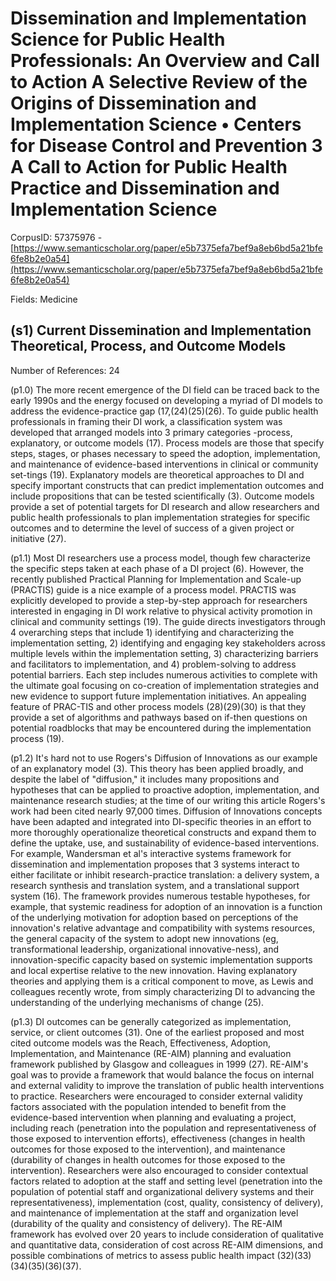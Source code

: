 # Dissemination and Implementation Science for Public Health Professionals: An Overview and Call to Action A Selective Review of the Origins of Dissemination and Implementation Science • Centers for Disease Control and Prevention 3 A Call to Action for Public Health Practice and Dissemination and Implementation Science

CorpusID: 57375976 - [https://www.semanticscholar.org/paper/e5b7375efa7bef9a8eb6bd5a21bfe6fe8b2e0a54](https://www.semanticscholar.org/paper/e5b7375efa7bef9a8eb6bd5a21bfe6fe8b2e0a54)

Fields: Medicine

## (s1) Current Dissemination and Implementation Theoretical, Process, and Outcome Models
Number of References: 24

(p1.0) The more recent emergence of the DI field can be traced back to the early 1990s and the energy focused on developing a myriad of DI models to address the evidence-practice gap (17,(24)(25)(26). To guide public health professionals in framing their DI work, a classification system was developed that arranged models into 3 primary categories -process, explanatory, or outcome models (17). Process models are those that specify steps, stages, or phases necessary to speed the adoption, implementation, and maintenance of evidence-based interventions in clinical or community set-tings (19). Explanatory models are theoretical approaches to DI and specify important constructs that can predict implementation outcomes and include propositions that can be tested scientifically (3). Outcome models provide a set of potential targets for DI research and allow researchers and public health professionals to plan implementation strategies for specific outcomes and to determine the level of success of a given project or initiative (27).

(p1.1) Most DI researchers use a process model, though few characterize the specific steps taken at each phase of a DI project (6). However, the recently published Practical Planning for Implementation and Scale-up (PRACTIS) guide is a nice example of a process model. PRACTIS was explicitly developed to provide a step-by-step approach for researchers interested in engaging in DI work relative to physical activity promotion in clinical and community settings (19). The guide directs investigators through 4 overarching steps that include 1) identifying and characterizing the implementation setting, 2) identifying and engaging key stakeholders across multiple levels within the implementation setting, 3) characterizing barriers and facilitators to implementation, and 4) problem-solving to address potential barriers. Each step includes numerous activities to complete with the ultimate goal focusing on co-creation of implementation strategies and new evidence to support future implementation initiatives. An appealing feature of PRAC-TIS and other process models (28)(29)(30) is that they provide a set of algorithms and pathways based on if-then questions on potential roadblocks that may be encountered during the implementation process (19).

(p1.2) It's hard not to use Rogers's Diffusion of Innovations as our example of an explanatory model (3). This theory has been applied broadly, and despite the label of "diffusion," it includes many propositions and hypotheses that can be applied to proactive adoption, implementation, and maintenance research studies; at the time of our writing this article Rogers's work had been cited nearly 97,000 times. Diffusion of Innovations concepts have been adapted and integrated into DI-specific theories in an effort to more thoroughly operationalize theoretical constructs and expand them to define the uptake, use, and sustainability of evidence-based interventions. For example, Wandersman et al's interactive systems framework for dissemination and implementation proposes that 3 systems interact to either facilitate or inhibit research-practice translation: a delivery system, a research synthesis and translation system, and a translational support system (16). The framework provides numerous testable hypotheses, for example, that systemic readiness for adoption of an innovation is a function of the underlying motivation for adoption based on perceptions of the innovation's relative advantage and compatibility with systems resources, the general capacity of the system to adopt new innovations (eg, transformational leadership, organizational innovative-ness), and innovation-specific capacity based on systemic implementation supports and local expertise relative to the new innovation. Having explanatory theories and applying them is a critical component to move, as Lewis and colleagues recently wrote, from simply characterizing DI to advancing the understanding of the underlying mechanisms of change (25).

(p1.3) DI outcomes can be generally categorized as implementation, service, or client outcomes (31). One of the earliest proposed and most cited outcome models was the Reach, Effectiveness, Adoption, Implementation, and Maintenance (RE-AIM) planning and evaluation framework published by Glasgow and colleagues in 1999 (27). RE-AIM's goal was to provide a framework that would balance the focus on internal and external validity to improve the translation of public health interventions to practice. Researchers were encouraged to consider external validity factors associated with the population intended to benefit from the evidence-based intervention when planning and evaluating a project, including reach (penetration into the population and representativeness of those exposed to intervention efforts), effectiveness (changes in health outcomes for those exposed to the intervention), and maintenance (durability of changes in health outcomes for those exposed to the intervention). Researchers were also encouraged to consider contextual factors related to adoption at the staff and setting level (penetration into the population of potential staff and organizational delivery systems and their representativeness), implementation (cost, quality, consistency of delivery), and maintenance of implementation at the staff and organization level (durability of the quality and consistency of delivery). The RE-AIM framework has evolved over 20 years to include consideration of qualitative and quantitative data, consideration of cost across RE-AIM dimensions, and possible combinations of metrics to assess public health impact (32)(33)(34)(35)(36)(37).
